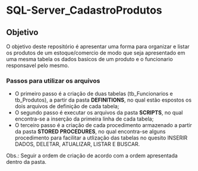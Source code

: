 # SQL-Server_CadastroProdutos

## Objetivo

  O objetivo deste repositório é apresentar uma forma para organizar e listar os produtos de um estoque/comercio de modo que seja apresentado em uma mesma tabela os dados basicos de um produto e o funcionario responsavel pelo mesmo.
  
### Passos para utilizar os arquivos
 *  O primeiro passo é a criação de duas tabelas (tb_Funcionarios e tb_Produtos), a partir da pasta **DEFINITIONS**, no qual estão espostos os dois arquivos de definição de cada tabela;
 *  O segundo passo é executar os arquivos da pasta **SCRIPTS**, no qual encontra-se a inserção da primeira linha de cada tabela;
 *  O terceiro passo é a criação de cada procedimento armazenado a partir da pasta **STORED PROCEDURES**, no qual encontra-se alguns procedimento para facilitar a utlização das tabelas no quesito INSERIR DADOS, DELETAR, ATUALIZAR, LISTAR E BUSCAR.

Obs.: Seguir a ordem de criação de acordo com a ordem apresentada dentro da pasta.
